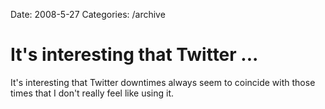Date: 2008-5-27
Categories: /archive

# It's interesting that Twitter ...

It's interesting that Twitter downtimes always seem to coincide with those times that I don't really feel like using it.
